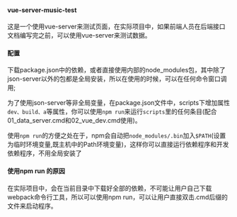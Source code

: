 #### vue-server-music-test

这是一个使用vue-server来测试页面，在实际项目中，如果前端人员在后端接口文档编写完之前，可以使用vue-server来测试数据。

#### 配置

下载package.json中的依赖，或者直接使用内部的node_modules包，其中除了json-server以外的包都是全局安装，所以在使用的时候，可以在任何命令窗口调用;

为了使用json-server等非全局变量，在package.json文件中，scripts下增加属性`dev、build、a`等属性，你可以使用`npm run`来运行`scripts`里的任何条目(配合01_data_server.cmd和02_vue_dev.cmd使用)。

使用`npm run`的方便之处在于，npm会自动把`node_modules/.bin`加入`$PATH`(设置 为临时环境变量,既主机中的Path环境变量)，这样你可以直接运行依赖程序和开发依赖程序，不用全局安装了

#### 使用npm run 的原因

在实际项目中，会在当前目录中下载好全部的依赖，不可能让用户自己下载webpack命令行工具，所以可以使用npm run，可以让用户直接双击.cmd后缀的文件来启动程序。